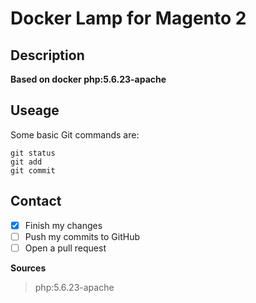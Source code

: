 # Docker Lamp for Magento 2

## Description
**Based on docker php:5.6.23-apache**

## Useage
Some basic Git commands are:
```
git status
git add
git commit
```
## Contact
- [x] Finish my changes
- [ ] Push my commits to GitHub
- [ ] Open a pull request

**Sources**
> php:5.6.23-apache
